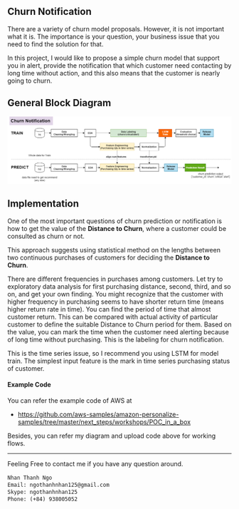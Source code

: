 ## Churn Notification

There are a variety of churn model proposals. However, it is not important what it is. The importance is your question, your business issue that you need to find the solution for that. 

In this project, I would like to propose a simple churn model that support you in alert, provide the notification that which customer need contacting by long time without action, and this also means that the customer is nearly going to churn.

## General Block Diagram

![alt text](https://github.com/carfirst125/portfolio/blob/main/churn_notification/diagram/churn_prediction_BlockDiagram.png?raw=true)

## Implementation

One of the most important questions of churn prediction or notification is how to get the value of the **Distance to Churn**, where a customer could be consulted as churn or not.

This approach suggests using statistical method on the lengths between two continuous purchases of customers for deciding the **Distance to Churn**.

There are different frequencies in purchases among customers. Let try to exploratory data analysis for first purchasing distance, second, third, and so on, and get your own finding. You might recognize that the customer with higher frequency in purchasing seems to have shorter return time (means higher return rate in time). You can find the period of time that almost customer return. This can be compared with actual activity of particular customer to define the suitable Distance to Churn period for them. Based on the value, you can mark the time when the customer need alerting because of long time without purchasing. This is the labeling for churn notification.

This is the time series issue, so I recommend you using LSTM for model train. The simplest input feature is the mark in time series purchasing status of customer.

#### Example Code

You can refer the example code of AWS at

  *  https://github.com/aws-samples/amazon-personalize-samples/tree/master/next_steps/workshops/POC_in_a_box

Besides, you can refer my diagram and upload code above for working flows.

- - - - - 
Feeling Free to contact me if you have any question around.

    Nhan Thanh Ngo
    Email: ngothanhnhan125@gmail.com
    Skype: ngothanhnhan125
    Phone: (+84) 938005052

